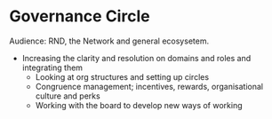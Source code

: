 # Governance Circle
Audience: RND, the Network and general ecosysetem.

- Increasing the clarity and resolution on domains and roles and integrating them
	- Looking at org structures and setting up circles
	- Congruence management; incentives, rewards, organisational culture and perks
	- Working with the board to develop new ways of working 